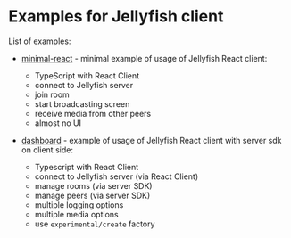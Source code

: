 # Examples for Jellyfish client

List of examples:

- [minimal-react](https://github.com/jellyfish-dev/jellyfish-react-client/tree/main/examples/minimal-react) - minimal
  example of usage of Jellyfish React client:

    - TypeScript with React Client
    - connect to Jellyfish server
    - join room
    - start broadcasting screen
    - receive media from other peers
    - almost no UI

- [dashboard](https://github.com/jellyfish-dev/jellyfish-react-client/tree/main/examples/dashboard) - example of usage
  of Jellyfish React client with server sdk on client side:

    - Typescript with React Client
    - connect to Jellyfish server (via React Client)
    - manage rooms (via server SDK)
    - manage peers (via server SDK)
    - multiple logging options
    - multiple media options
    - use `experimental/create` factory
